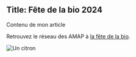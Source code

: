 Title: Fête de la bio 2024
----
Contenu de mon article

Retrouvez le réseau des AMAP à [la fête de la bio](https://fetedelabio.org/2024/).

![Un citron](https://upload.wikimedia.org/wikipedia/commons/7/75/Citrus_limonum_3.JPG)
